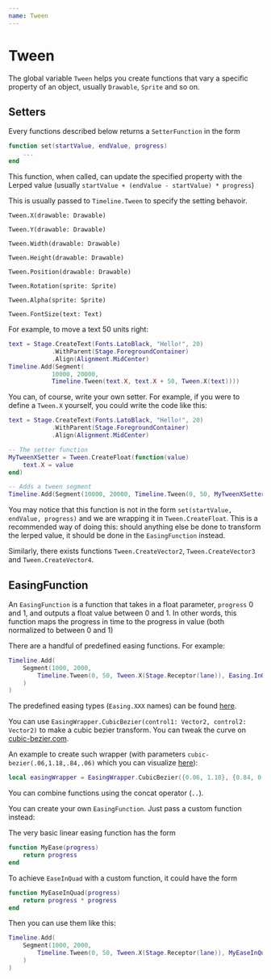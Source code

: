 ```yaml
---
name: Tween
---
```


# Tween

The global variable `Tween` helps you create functions that vary a specific property of an object, usually `Drawable`, `Sprite` and so on.

## Setters

Every functions described below returns a `SetterFunction` in the form
```lua
function set(startValue, endValue, progress)
    ...
end
```

This function, when called, can update the specified property with the Lerped value (usually `startValue + (endValue - startValue) * progress`)

This is usually passed to `Timeline.Tween` to specify the setting behavoir.

`Tween.X(drawable: Drawable)`

`Tween.Y(drawable: Drawable)`

`Tween.Width(drawable: Drawable)`

`Tween.Height(drawable: Drawable)`

`Tween.Position(drawable: Drawable)`

`Tween.Rotation(sprite: Sprite)`

`Tween.Alpha(sprite: Sprite)`

`Tween.FontSize(text: Text)`

For example, to move a text 50 units right:
```lua
text = Stage.CreateText(Fonts.LatoBlack, "Hello!", 20)
            .WithParent(Stage.ForegroundContainer)
            .Align(Alignment.MidCenter)
Timeline.Add(Segment(
            10000, 20000,
            Timeline.Tween(text.X, text.X + 50, Tween.X(text))))
```

You can, of course, write your own setter. For example, if you were to define a `Tween.X` yourself, you could write the code like this:

```lua
text = Stage.CreateText(Fonts.LatoBlack, "Hello!", 20)
            .WithParent(Stage.ForegroundContainer)
            .Align(Alignment.MidCenter)

-- The setter function
MyTweenXSetter = Tween.CreateFloat(function(value)
    text.X = value
end)

-- Adds a tween segment
Timeline.Add(Segment(10000, 20000, Timeline.Tween(0, 50, MyTweenXSetter)))
```
You may notice that this function is not in the form `set(startValue, endValue, progress)` and we are wrapping it in `Tween.CreateFloat`. This is a recommended way of doing this: should anything else be done to transform the lerped value, it should be done in the `EasingFunction` instead.

Similarly, there exists functions `Tween.CreateVector2`, `Tween.CreateVector3` and `Tween.CreateVector4`.


## EasingFunction

An `EasingFunction` is a function that takes in a float parameter, `progress` 0 and 1, and outputs a float value between 0 and 1. In other words, this function maps the progress in time to the progress in value (both normalized to between 0 and 1)

There are a handful of predefined easing functions. For example:

```lua
Timeline.Add(
    Segment(1000, 2000,
        Timeline.Tween(0, 50, Tween.X(Stage.Receptor(lane)), Easing.InQuint)
    )
)
```

The predefined easing types (`Easing.XXX` names) can be found [here](https://easings.net/).

You can use `EasingWrapper.CubicBezier(control1: Vector2, control2: Vector2)` to make a cubic bezier transform. You can tweak the curve on [cubic-bezier.com](https://cubic-bezier.com/).

An example to create such wrapper (with parameters `cubic-bezier(.06,1.18,.84,.06)` which you can visualize [here](https://cubic-bezier.com/#.06,1.18,.84,.06)):
```lua
local easingWrapper = EasingWrapper.CubicBezier({0.06, 1.18}, {0.84, 0.06})
```

You can combine functions using the concat operator (`..`).

You can create your own `EasingFunction`. Just pass a custom function instead:

The very basic linear easing function has the form
```lua
function MyEase(progress)
    return progress
end
```

To achieve `EaseInQuad` with a custom function, it could have the form
```lua
function MyEaseInQuad(progress)
    return progress * progress
end
```

Then you can use them like this:
```lua
Timeline.Add(
    Segment(1000, 2000,
        Timeline.Tween(0, 50, Tween.X(Stage.Receptor(lane)), MyEaseInQuad)
    )
)
```
